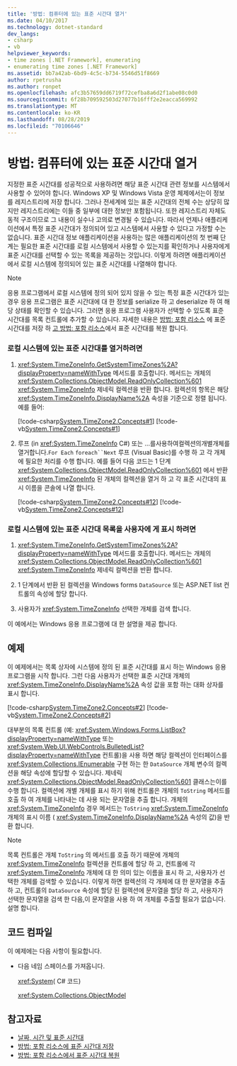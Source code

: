```yaml
---
title: '방법: 컴퓨터에 있는 표준 시간대 열거'
ms.date: 04/10/2017
ms.technology: dotnet-standard
dev_langs:
- csharp
- vb
helpviewer_keywords:
- time zones [.NET Framework], enumerating
- enumerating time zones [.NET Framework]
ms.assetid: bb7a42ab-6bd9-4c5c-b734-5546d51f8669
author: rpetrusha
ms.author: ronpet
ms.openlocfilehash: afc3b57659dd6719f72cefba8a6d2f1abe08c0d0
ms.sourcegitcommit: 6f28b709592503d27077b16fff2e2eacca569992
ms.translationtype: MT
ms.contentlocale: ko-KR
ms.lasthandoff: 08/28/2019
ms.locfileid: "70106646"
---
```

# <a name="how-to-enumerate-time-zones-present-on-a-computer"></a>방법: 컴퓨터에 있는 표준 시간대 열거

지정한 표준 시간대를 성공적으로 사용하려면 해당 표준 시간대 관련 정보를 시스템에서 사용할 수 있어야 합니다. Windows XP 및 Windows Vista 운영 체제에서는이 정보를 레지스트리에 저장 합니다. 그러나 전세계에 있는 표준 시간대의 전체 수는 상당히 많지만 레지스트리에는 이들 중 일부에 대한 정보만 포함됩니다. 또한 레지스트리 자체도 동적 구조이므로 그 내용이 실수나 고의로 변경될 수 있습니다. 따라서 언제나 애플리케이션에서 특정 표준 시간대가 정의되어 있고 시스템에서 사용할 수 있다고 가정할 수는 없습니다. 표준 시간대 정보 애플리케이션을 사용하는 많은 애플리케이션의 첫 번째 단계는 필요한 표준 시간대를 로컬 시스템에서 사용할 수 있는지를 확인하거나 사용자에게 표준 시간대를 선택할 수 있는 목록을 제공하는 것입니다. 이렇게 하려면 애플리케이션에서 로컬 시스템에 정의되어 있는 표준 시간대를 나열해야 합니다.

> [!NOTE]
> 응용 프로그램에서 로컬 시스템에 정의 되어 있지 않을 수 있는 특정 표준 시간대가 있는 경우 응용 프로그램은 표준 시간대에 대 한 정보를 serialize 하 고 deserialize 하 여 해당 상태를 확인할 수 있습니다. 그러면 응용 프로그램 사용자가 선택할 수 있도록 표준 시간대를 목록 컨트롤에 추가할 수 있습니다. 자세한 내용은 [방법: 포함 리소스](../../../docs/standard/datetime/save-time-zones-to-an-embedded-resource.md) 에 표준 시간대를 저장 하 [고 방법: 포함 리소스](../../../docs/standard/datetime/restore-time-zones-from-an-embedded-resource.md)에서 표준 시간대를 복원 합니다.

### <a name="to-enumerate-the-time-zones-present-on-the-local-system"></a>로컬 시스템에 있는 표준 시간대를 열거하려면

1. <xref:System.TimeZoneInfo.GetSystemTimeZones%2A?displayProperty=nameWithType> 메서드를 호출합니다. 메서드는 개체의 <xref:System.Collections.ObjectModel.ReadOnlyCollection%601> <xref:System.TimeZoneInfo> 제네릭 컬렉션을 반환 합니다. 컬렉션의 항목은 해당 <xref:System.TimeZoneInfo.DisplayName%2A> 속성을 기준으로 정렬 됩니다. 예를 들어:

   [!code-csharp[System.TimeZone2.Concepts#1](../../../samples/snippets/csharp/VS_Snippets_CLR_System/system.TimeZone2.Concepts/CS/TimeZone2Concepts.cs#1)]
   [!code-vb[System.TimeZone2.Concepts#1](../../../samples/snippets/visualbasic/VS_Snippets_CLR_System/system.TimeZone2.Concepts/VB/TimeZone2Concepts.vb#1)]

2. 루프 (in <xref:System.TimeZoneInfo> C#) 또는 ...를사용하여컬렉션의개별개체를열거합니다.`For Each` `foreach``Next` 루프 (Visual Basic)를 수행 하 고 각 개체에 필요한 처리를 수행 합니다. 예를 들어 다음 코드는 1 단계 <xref:System.Collections.ObjectModel.ReadOnlyCollection%601> 에서 반환 <xref:System.TimeZoneInfo> 된 개체의 컬렉션을 열거 하 고 각 표준 시간대의 표시 이름을 콘솔에 나열 합니다.

   [!code-csharp[System.TimeZone2.Concepts#12](../../../samples/snippets/csharp/VS_Snippets_CLR_System/system.TimeZone2.Concepts/CS/TimeZone2Concepts.cs#12)]
   [!code-vb[System.TimeZone2.Concepts#12](../../../samples/snippets/visualbasic/VS_Snippets_CLR_System/system.TimeZone2.Concepts/VB/TimeZone2Concepts.vb#12)]

### <a name="to-present-the-user-with-a-list-of-time-zones-present-on-the-local-system"></a>로컬 시스템에 있는 표준 시간대 목록을 사용자에 게 표시 하려면

1. <xref:System.TimeZoneInfo.GetSystemTimeZones%2A?displayProperty=nameWithType> 메서드를 호출합니다. 메서드는 개체의 <xref:System.Collections.ObjectModel.ReadOnlyCollection%601> <xref:System.TimeZoneInfo> 제네릭 컬렉션을 반환 합니다.

2. 1 단계에서 반환 된 컬렉션을 Windows forms `DataSource` 또는 ASP.NET list 컨트롤의 속성에 할당 합니다.

3. 사용자가 <xref:System.TimeZoneInfo> 선택한 개체를 검색 합니다.

이 예에서는 Windows 응용 프로그램에 대 한 설명을 제공 합니다.

## <a name="example"></a>예제

이 예제에서는 목록 상자에 시스템에 정의 된 표준 시간대를 표시 하는 Windows 응용 프로그램을 시작 합니다. 그런 다음 사용자가 선택한 표준 시간대 개체의 <xref:System.TimeZoneInfo.DisplayName%2A> 속성 값을 포함 하는 대화 상자를 표시 합니다.

[!code-csharp[System.TimeZone2.Concepts#2](../../../samples/snippets/csharp/VS_Snippets_CLR_System/system.TimeZone2.Concepts/CS/TimeZone2Concepts.cs#2)]
[!code-vb[System.TimeZone2.Concepts#2](../../../samples/snippets/visualbasic/VS_Snippets_CLR_System/system.TimeZone2.Concepts/VB/TimeZone2Concepts.vb#2)]

대부분의 목록 컨트롤 (예: <xref:System.Windows.Forms.ListBox?displayProperty=nameWithType> 또는 <xref:System.Web.UI.WebControls.BulletedList?displayProperty=nameWithType> 컨트롤)을 사용 하면 해당 컬렉션이 인터페이스를 <xref:System.Collections.IEnumerable> 구현 하는 한 `DataSource` 개체 변수의 컬렉션을 해당 속성에 할당할 수 있습니다. 제네릭 <xref:System.Collections.ObjectModel.ReadOnlyCollection%601> 클래스는이를 수행 합니다. 컬렉션에 개별 개체를 표시 하기 위해 컨트롤은 개체의 `ToString` 메서드를 호출 하 여 개체를 나타내는 데 사용 되는 문자열을 추출 합니다. 개체의 <xref:System.TimeZoneInfo> 경우 메서드는 `ToString` <xref:System.TimeZoneInfo> 개체의 표시 이름 ( <xref:System.TimeZoneInfo.DisplayName%2A> 속성의 값)을 반환 합니다.

> [!NOTE]
> 목록 컨트롤은 개체 `ToString` 의 메서드를 호출 하기 때문에 개체의 <xref:System.TimeZoneInfo> 컬렉션을 컨트롤에 할당 하 고, 컨트롤에 각 <xref:System.TimeZoneInfo> 개체에 대 한 의미 있는 이름을 표시 하 고, 사용자가 선택한 개체를 검색할 수 있습니다. 이렇게 하면 컬렉션의 각 개체에 대 한 문자열을 추출 하 고, 컨트롤의 `DataSource` 속성에 할당 된 컬렉션에 문자열을 할당 하 고, 사용자가 선택한 문자열을 검색 한 다음,이 문자열을 사용 하 여 개체를 추출할 필요가 없습니다. 설명 합니다. 

## <a name="compiling-the-code"></a>코드 컴파일

이 예제에는 다음 사항이 필요합니다.

- 다음 네임 스페이스를 가져옵니다.

  <xref:System>( C# 코드)

  <xref:System.Collections.ObjectModel>

## <a name="see-also"></a>참고자료

- [날짜, 시간 및 표준 시간대](../../../docs/standard/datetime/index.md)
- [방법: 포함 리소스에 표준 시간대 저장](../../../docs/standard/datetime/save-time-zones-to-an-embedded-resource.md)
- [방법: 포함 리소스에서 표준 시간대 복원](../../../docs/standard/datetime/restore-time-zones-from-an-embedded-resource.md)
